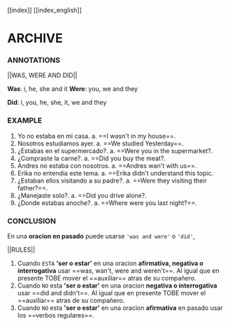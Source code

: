 
[[index]]
[[index_english]]


# ARCHIVE



### ANNOTATIONS
||WAS, WERE AND DID||

**Was**: i, he, she and it
**Were**: you, we and they

**Did**: i, you, he, she, it, we and they


### EXAMPLE
1. Yo no estaba en mi casa.
	a. ==I  wasn't in my house==.
2. Nosotros estudiamos ayer.
	a. ==We studied Yesterday==.
3. ¿Estabas en el supermercado?.
	 a. ==Were you in the supermarket?.
4. ¿Compraste la carne?.
	a. ==Did you buy the meat?.
5. Andres no estaba con nosotros.
	a. ==Andres wan't with us==.
6. Erika no entendia este tema.
	a. ==Erika didn't understand this topic.
7. ¿Estaban ellos visitando a su padre?.
	a. ==Were they visiting their father?==.
8. ¿Manejaste solo?.
	a. ==Did you drive alone?.
9. ¿Donde estabas anoche?.
	a. ==Where were you last night?==.


### CONCLUSION
En una **oracion en pasado** puede usarse ``'was and were'`` o ``'did'``, 

||RULES||
1. Cuando ``ESTA`` **'ser o estar'** en una oracion **afirmativa, negativa o interrogativa** usar ==was, wan't, were and weren't==. Al igual que en presente TOBE mover el ==auxiliar== atras de su compañero.
2. Cuando ``NO`` esta  **'ser o estar'** en una oracion **negativa o interrogativa** usar ==did and didn't==. Al igual que en presente TOBE mover el ==auxiliar== atras de su compañero.
3. Cuando ``NO`` esta  **'ser o estar'** en una oracion **afirmativa** en pasado usar los ==verbos regulares==. 
